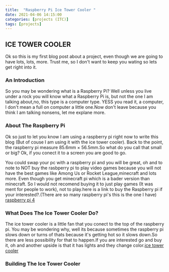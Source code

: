 ```yaml
---
title:  "Raspberry Pi Ice Tower Cooler "
date: 2021-04-06 14:15:00
categories: [projects (ITC)]
tags: [projects]
---
```



## ICE TOWER COOLER

Ok so this is my first blog post about a project, even 
though we are going to have lots, lots, more.
Trust me, so I don't want to keep you wating so lets get right into it.

### An Introduction
So you may be wondering what is a Raspberry Pi?
Well unless you live under a rock you will know what a Raspberry Pi is,
but not the one I am talking about,no, this type is a computer type.
YESS you read it, a computer, I don't mean a full on computer
a little one.Now don't leave because you think I am talking nonsens,
let me explane more.

### About The Raspberry Pi
Ok so just to let you know I am using a raspberry pi right now to write 
this blog (But of couse I am using it with the ice tower cooler). Back to the point, the raspberry pi
 measure 85.6mm × 56.5mm.So what do you call that small or big?
 Ok, if you conect it to a screen you are good to go.
 
 You could swap your pc with a raspberry pi and you will be great,
 oh and to note to NOT buy the rasbperry pi to play video games because you will not 
 have the best games like Among Us or Rocket League,minecraft and lots more.
 Even though you get minecraft pi which is a bader version than minecraft.
 So I would not recomend buying it to just play games (It was ment for people to work),
 not to play.here is a link to buy the Raspberry pi if your interested?.(There are so many raspberry pi's this is the one I have)  
[raspberry pi 4](https://www.amazon.co.uk/Raspberry-Pi-ARM-Cortex-A72-Bluetooth-Micro-HDMI/dp/B07TC2BK1X/ref=sr_1_3?crid=3MOARPYOR5CG5&dchild=1&keywords=raspberry+pi+4+model+b+4gb&qid=1617729848&sprefix=Raspberry+Pi+4+Model+B+4G%2Caps%2C1)

### What Does The Ice Tower Cooler Do?
The ice tower cooler is a little fan that you conect to the top of the raspberry pi.
You may be wondering why, well its because sometimes the raspberry pi slows down
or turns of thats because it's getting hot so it slows down.So there are less possibility for 
that to happen.If you are interested go and buy it, oh and another upside is that
it has lights and they change color.[ice tower cooler](https://www.amazon.com/GeeekPi-Raspberry-Cooling-Cooler-Heatsink/dp/B07V35SXMC/ref=sr_1_5?dchild=1&keywords=ice+tower+cooler+for+raspberry+pi+4+ep-0107&qid=1617731765&sr=8-5)
 
 
 ### Building The Ice Tower Cooler
 


